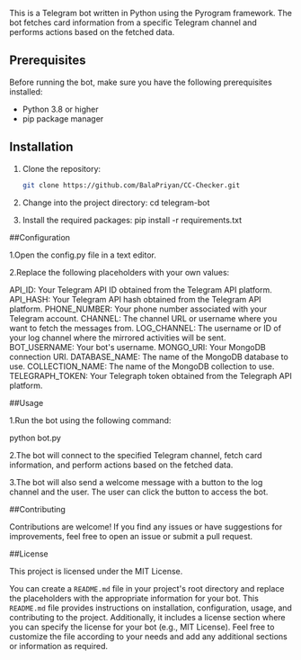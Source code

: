 
This is a Telegram bot written in Python using the Pyrogram framework. The bot fetches card information from a specific Telegram channel and performs actions based on the fetched data.

## Prerequisites

Before running the bot, make sure you have the following prerequisites installed:

- Python 3.8 or higher
- pip package manager

## Installation

1. Clone the repository:

   ```bash
   git clone https://github.com/BalaPriyan/CC-Checker.git

1. Change into the project directory:
   cd telegram-bot


2. Install the required packages:
   pip install -r requirements.txt

##Configuration



1.Open the config.py file in a text editor.

2.Replace the following placeholders with your own values:

API_ID: Your Telegram API ID obtained from the Telegram API platform.
API_HASH: Your Telegram API hash obtained from the Telegram API platform.
PHONE_NUMBER: Your phone number associated with your Telegram account.
CHANNEL: The channel URL or username where you want to fetch the messages from.
LOG_CHANNEL: The username or ID of your log channel where the mirrored activities will be sent.
BOT_USERNAME: Your bot's username.
MONGO_URI: Your MongoDB connection URI.
DATABASE_NAME: The name of the MongoDB database to use.
COLLECTION_NAME: The name of the MongoDB collection to use.
TELEGRAPH_TOKEN: Your Telegraph token obtained from the Telegraph API platform.


##Usage



1.Run the bot using the following command:

   python bot.py

2.The bot will connect to the specified Telegram channel, fetch card information, and perform actions based on the fetched data.

3.The bot will also send a welcome message with a button to the log channel and the user. The user can click the button to access the bot.

##Contributing


Contributions are welcome! If you find any issues or have suggestions for improvements, feel free to open an issue or submit a pull request.

##License


This project is licensed under the MIT License.


You can create a `README.md` file in your project's root directory and replace the placeholders with the appropriate information for your bot. This `README.md` file provides instructions on installation, configuration, usage, and contributing to the project. Additionally, it includes a license section where you can specify the license for your bot (e.g., MIT License). Feel free to customize the file according to your needs and add any additional sections or information as required.
